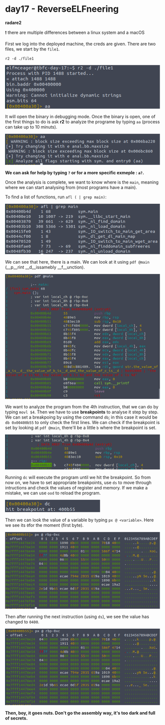 # day17 - ReverseELFneering

**radare2**

:heavy_exclamation_mark: there are multiple differences between a linux system and a macOS 

First we log into the deployed machine, the creds are given.
There are two files, we start by the `file1`.

```
r2 -d ./file1
```

![file1](https://github.com/oghobhainn/TryHackMe/blob/main/images/adventofcyber/day17/file1.png)

It will open the binary in debugging mode. Once the binary is open, one of the first things to do is ask __r2__ to analyze the programe by typing `aa` (process can take up to 10 minuts).

![file1-aa](https://github.com/oghobhainn/TryHackMe/blob/main/images/adventofcyber/day17/file1-aa.png)

**We can ask for help by typing `?` or for a more specific exmeple : `a?`.**

Once the analysis is complete, we want to know where is the `main`, meaning where we can start analysing from (most programs have a main).

To find a list of functions, run `afl ( | grep main)`:

![file1-afl](https://github.com/oghobhainn/TryHackMe/blob/main/images/adventofcyber/day17/file1-afl.png)

We can see that here, there is a main. We can look at it using `pdf @main` (__p__rint __d__issamebly __f__unction).

![file1-pdf](https://github.com/oghobhainn/TryHackMe/blob/main/images/adventofcyber/day17/file1-pdf.png)

We want to analyze the program from the 4th instruction, that we can do by typing `movl $4`.
Then we have to use __breakpoints__ to analyse it step by step. We can set a breakpoing by using the command `db`; in this case it would be `db 0x00400b55` to only check the first lines. We can check if the breakpoint is set by looking at `pdf @main`, there'll be a little `b` where the breakpoint is set.

![file1-b](https://github.com/oghobhainn/TryHackMe/blob/main/images/adventofcyber/day17/file1-b.png)

Running `dc` will execute the program until we hit the breakpoint.
So from now on, we have to set appropriate breakpoints, use `ds` to move through intructions and check the values of register and memory. If we make a mistake, we can use `ood` to reload the program.

![file1-dc](https://github.com/oghobhainn/TryHackMe/blob/main/images/adventofcyber/day17/file1-dc.png)

Then we can look the value of a variable by typing `px @ <variable>`. Here we see its `0`for the moment (first byte).

![file1-px](https://github.com/oghobhainn/TryHackMe/blob/main/images/adventofcyber/day17/file1-px.png)

Then after running the next instruction (using `ds`), we see the value has changed to `0400`.

![file1-ds](https://github.com/oghobhainn/TryHackMe/blob/main/images/adventofcyber/day17/file1-ds.png)

**Then, boy, it goes nuts. Don't go the assembly way, it's too dark and full of secrets.**
